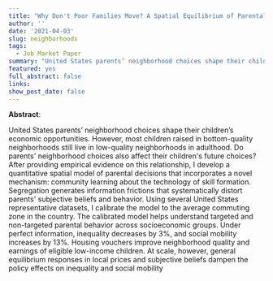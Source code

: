 ```yaml
---
title: "Why Don't Poor Families Move? A Spatial Equilibrium of Parental Decisions with Imperfect Information"
author: ''
date: '2021-04-03'
slug: neighborhoods
tags:
  - Job Market Paper
summary: "United States parents’ neighborhood choices shape their children’s economic opportunities. However, most children raised in bottom-quality neighborhoods still live in low-quality neighborhoods in adulthood. Do parents' neighborhood choices also affect their children's future choices? After providing empirical evidence on this relationship, I develop a quantitative spatial model of parental decisions that incorporates a novel mechanism: community learning about the technology of skill formation. Segregation generates information frictions that systematically distort parents' subjective beliefs and behavior. Using several United States representative datasets, I calibrate the model to the average commuting zone in the country. The calibrated model helps understand targeted and non-targeted parental behavior across socioeconomic groups. Under perfect information, inequality decreases by 3%, and social mobility increases by 13%. Housing vouchers improve neighborhood quality and earnings of eligible low-income children. At scale, however, general equilibrium responses in local prices and subjective beliefs dampen the policy effects on inequality and social mobility."
featured: yes
full_abstract: false
links:
show_post_date: false
---
```


**Abstract**:

United States parents’ neighborhood choices shape their children’s economic opportunities. However, most children raised in bottom-quality neighborhoods still live in low-quality neighborhoods in adulthood. Do parents' neighborhood choices also affect their children's future choices? After providing empirical evidence on this relationship, I develop a quantitative spatial model of parental decisions that incorporates a novel mechanism: community learning about the technology of skill formation. Segregation generates information frictions that systematically distort parents' subjective beliefs and behavior. Using several United States representative datasets, I calibrate the model to the average commuting zone in the country. The calibrated model helps understand targeted and non-targeted parental behavior across socioeconomic groups. Under perfect information, inequality decreases by 3%, and social mobility increases by 13%. Housing vouchers improve neighborhood quality and earnings of eligible low-income children. At scale, however, general equilibrium responses in local prices and subjective beliefs dampen the policy effects on inequality and social mobility
